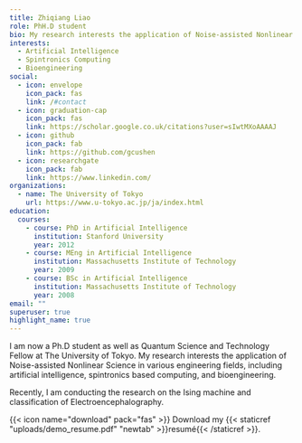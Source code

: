 ```yaml
---
title: Zhiqiang Liao
role: PhH.D student
bio: My research interests the application of Noise-assisted Nonlinear Science in various engineering fields, including artificial intelligence, spintronics based computing, and bioengineering.
interests:
  - Artificial Intelligence
  - Spintronics Computing
  - Bioengineering
social:
  - icon: envelope
    icon_pack: fas
    link: /#contact
  - icon: graduation-cap
    icon_pack: fas
    link: https://scholar.google.co.uk/citations?user=sIwtMXoAAAAJ
  - icon: github
    icon_pack: fab
    link: https://github.com/gcushen
  - icon: researchgate
    icon_pack: fab
    link: https://www.linkedin.com/
organizations:
  - name: The University of Tokyo
    url: https://www.u-tokyo.ac.jp/ja/index.html
education:
  courses:
    - course: PhD in Artificial Intelligence
      institution: Stanford University
      year: 2012
    - course: MEng in Artificial Intelligence
      institution: Massachusetts Institute of Technology
      year: 2009
    - course: BSc in Artificial Intelligence
      institution: Massachusetts Institute of Technology
      year: 2008
email: ""
superuser: true
highlight_name: true
---
```


I am now a Ph.D student as well as Quantum Science and Technology Fellow at The University of Tokyo. My research interests the application of Noise-assisted Nonlinear Science in various engineering fields, including artificial intelligence, spintronics based computing, and bioengineering. 

Recently, I am conducting the research on the Ising machine and classification of Electroencephalography.

{{< icon name="download" pack="fas" >}} Download my {{< staticref "uploads/demo_resume.pdf" "newtab" >}}resumé{{< /staticref >}}.
